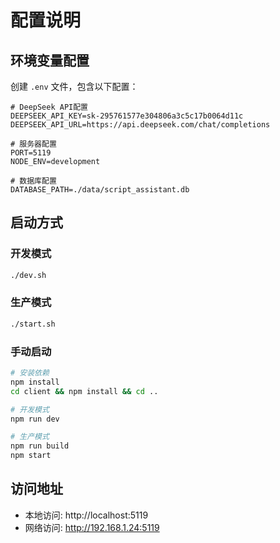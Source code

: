 # 配置说明

## 环境变量配置

创建 `.env` 文件，包含以下配置：

```env
# DeepSeek API配置
DEEPSEEK_API_KEY=sk-295761577e304806a3c5c17b0064d11c
DEEPSEEK_API_URL=https://api.deepseek.com/chat/completions

# 服务器配置
PORT=5119
NODE_ENV=development

# 数据库配置
DATABASE_PATH=./data/script_assistant.db
```

## 启动方式

### 开发模式
```bash
./dev.sh
```

### 生产模式
```bash
./start.sh
```

### 手动启动
```bash
# 安装依赖
npm install
cd client && npm install && cd ..

# 开发模式
npm run dev

# 生产模式
npm run build
npm start
```

## 访问地址

- 本地访问: http://localhost:5119
- 网络访问: http://192.168.1.24:5119
